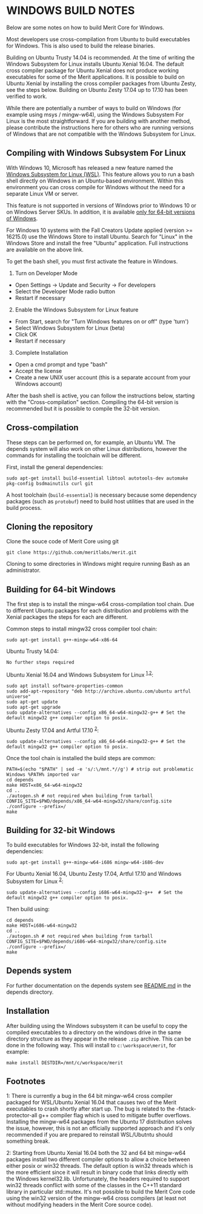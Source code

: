 WINDOWS BUILD NOTES
====================

Below are some notes on how to build Merit Core for Windows.

Most developers use cross-compilation from Ubuntu to build executables for
Windows. This is also used to build the release binaries.

Building on Ubuntu Trusty 14.04 is recommended.
At the time of writing the Windows Subsystem for Linux installs Ubuntu Xenial 16.04. The default cross
compiler package for Ubuntu Xenial does not produce working executables for some of the Merit applications.
It is possible to build on Ubuntu Xenial by installing the cross compiler packages from
Ubuntu Zesty, see the steps below.
Building on Ubuntu Zesty 17.04 up to 17.10 has been verified to work.

While there are potentially a number of ways to build on Windows (for example using msys / mingw-w64),
using the Windows Subsystem For Linux is the most straightforward. If you are building with
another method, please contribute the instructions here for others who are running versions
of Windows that are not compatible with the Windows Subsystem for Linux.

Compiling with Windows Subsystem For Linux
-------------------------------------------

With Windows 10, Microsoft has released a new feature named the [Windows
Subsystem for Linux (WSL)](https://msdn.microsoft.com/commandline/wsl/about). This
feature allows you to run a bash shell directly on Windows in an Ubuntu-based
environment. Within this environment you can cross compile for Windows without
the need for a separate Linux VM or server.

This feature is not supported in versions of Windows prior to Windows 10 or on
Windows Server SKUs. In addition, it is available [only for 64-bit versions of
Windows](https://msdn.microsoft.com/en-us/commandline/wsl/install_guide).

For Windows 10 systems with the Fall Creators Update applied (version >= 16215.0) use the Windows Store
to install Ubuntu. Search for "Linux" in the Windows Store and install the free "Ubuntu" application.
Full instructions are available on the above link.

To get the bash shell, you must first activate the feature in Windows.

1. Turn on Developer Mode
  * Open Settings -> Update and Security -> For developers
  * Select the Developer Mode radio button
  * Restart if necessary
2. Enable the Windows Subsystem for Linux feature
  * From Start, search for "Turn Windows features on or off" (type 'turn')
  * Select Windows Subsystem for Linux (beta)
  * Click OK
  * Restart if necessary
3. Complete Installation
  * Open a cmd prompt and type "bash"
  * Accept the license
  * Create a new UNIX user account (this is a separate account from your Windows account)

After the bash shell is active, you can follow the instructions below, starting
with the "Cross-compilation" section. Compiling the 64-bit version is
recommended but it is possible to compile the 32-bit version.

Cross-compilation
-------------------

These steps can be performed on, for example, an Ubuntu VM. The depends system
will also work on other Linux distributions, however the commands for
installing the toolchain will be different.

First, install the general dependencies:

    sudo apt-get install build-essential libtool autotools-dev automake pkg-config bsdmainutils curl git

A host toolchain (`build-essential`) is necessary because some dependency
packages (such as `protobuf`) need to build host utilities that are used in the
build process.

## Cloning the repository

Clone the souce code of Merit Core using git

    git clone https://github.com/meritlabs/merit.git

Cloning to some directories in Windows might require running Bash as an administrator.

## Building for 64-bit Windows

The first step is to install the mingw-w64 cross-compilation tool chain. Due to different Ubuntu
packages for each distribution and problems with the Xenial packages the steps for each are different.

Common steps to install mingw32 cross compiler tool chain:

    sudo apt-get install g++-mingw-w64-x86-64

Ubuntu Trusty 14.04:

    No further steps required

Ubuntu Xenial 16.04 and Windows Subsystem for Linux <sup>[1](#footnote1),[2](#footnote2)</sup>:

    sudo apt install software-properties-common
    sudo add-apt-repository "deb http://archive.ubuntu.com/ubuntu artful universe"
    sudo apt-get update
    sudo apt-get upgrade
    sudo update-alternatives --config x86_64-w64-mingw32-g++ # Set the default mingw32 g++ compiler option to posix.

Ubuntu Zesty 17.04 and Artful 17.10 <sup>[2](#footnote2)</sup>:

    sudo update-alternatives --config x86_64-w64-mingw32-g++ # Set the default mingw32 g++ compiler option to posix.

Once the tool chain is installed the build steps are common:

    PATH=$(echo "$PATH" | sed -e 's/:\/mnt.*//g') # strip out problematic Windows %PATH% imported var
    cd depends
    make HOST=x86_64-w64-mingw32
    cd ..
    ./autogen.sh # not required when building from tarball
    CONFIG_SITE=$PWD/depends/x86_64-w64-mingw32/share/config.site ./configure --prefix=/
    make

## Building for 32-bit Windows

To build executables for Windows 32-bit, install the following dependencies:

    sudo apt-get install g++-mingw-w64-i686 mingw-w64-i686-dev

For Ubuntu Xenial 16.04, Ubuntu Zesty 17.04, Artful 17.10 and Windows Subsystem for Linux <sup>[2](#footnote2)</sup>:

    sudo update-alternatives --config i686-w64-mingw32-g++  # Set the default mingw32 g++ compiler option to posix.

Then build using:

    cd depends
    make HOST=i686-w64-mingw32
    cd ..
    ./autogen.sh # not required when building from tarball
    CONFIG_SITE=$PWD/depends/i686-w64-mingw32/share/config.site ./configure --prefix=/
    make

## Depends system

For further documentation on the depends system see [README.md](../depends/README.md) in the depends directory.

Installation
-------------

After building using the Windows subsystem it can be useful to copy the compiled
executables to a directory on the windows drive in the same directory structure
as they appear in the release `.zip` archive. This can be done in the following
way. This will install to `c:\workspace\merit`, for example:

    make install DESTDIR=/mnt/c/workspace/merit

Footnotes
-------------

<a name="footnote1">1</a>: There is currently a bug in the 64 bit mingw-w64 cross compiler packaged for WSL/Ubuntu Xenial 16.04 that
causes two of the Merit executables to crash shortly after start up. The bug is related to the
-fstack-protector-all g++ compiler flag which is used to mitigate buffer overflows.
Installing the mingw-w64 packages from the Ubuntu 17 distribution solves the issue, however, this is not
an officially supported approach and it's only recommended if you are prepared to reinstall WSL/Ubutntu should
something break.

<a name="footnote2">2</a>: Starting from Ubuntu Xenial 16.04 both the 32 and 64 bit mingw-w64 packages install two different
compiler options to allow a choice between either posix or win32 threads. The default option is win32 threads which is the more
efficient since it will result in binary code that links directly with the Windows kernel32.lib. Unfortunately, the headers
required to support win32 threads conflict with some of the classes in the C++11 standard library in particular std::mutex.
It's not possible to build the Merit Core code using the win32 version of the mingw-w64 cross compilers (at least not without
modifying headers in the Merit Core source code).

